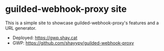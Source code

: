 # guilded-webhook-proxy site

This is a simple site to showcase guilded-webhook-proxy's features and a URL generator.

- Deployed: https://gwp.shay.cat
- GWP: https://github.com/shayypy/guilded-webhook-proxy
